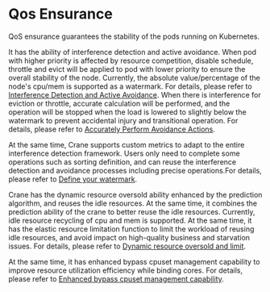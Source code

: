 # Qos Ensurance
QoS ensurance guarantees the stability of the pods running on Kubernetes.

It has the ability of interference detection and active avoidance. When pod with higher priority is affected by resource competition, disable schedule, throttle and evict will be applied to pod with lower priority to ensure the overall stability of the node. Currently, the absolute value/percentage of the node's cpu/mem is supported as a watermark. For details, please refer to [Interference Detection and Active Avoidance](qos-interference-detection-and-active-avoidance.md).
When there is interference for eviction or throttle, accurate calculation will be performed, and the operation will be stopped when the load is lowered to slightly below the watermark to prevent accidental injury and transitional operation. For details, please refer to [Accurately Perform Avoidance Actions](qos-accurately-perform-avoidance-actions.md).

At the same time, Crane supports custom metrics to adapt to the entire interference detection framework. Users only need to complete some operations such as sorting definition, and can reuse the interference detection and avoidance processes including precise operations.For details, please refer to [Define your watermark](qos-customized-metrics-interference-detection-avoidance-and-sorting.md).

Crane has the dynamic resource oversold ability enhanced by the prediction algorithm, and reuses the idle resources. At the same time, it combines the prediction ability of the crane to better reuse the idle resources. Currently, idle resource recycling of cpu and mem is supported. At the same time, it has the elastic resource limitation function to limit the workload of reusing idle resources, and avoid impact on high-quality business and starvation issues. For details, please refer to [Dynamic resource oversold and limit](qos-dynamic-resource-oversold-and-limit.md).

At the same time, it has enhanced bypass cpuset management capability to improve resource utilization efficiency while binding cores. For details, please refer to [Enhanced bypass cpuset management capability](qos-enhanced-bypass-cpuset-management.md).